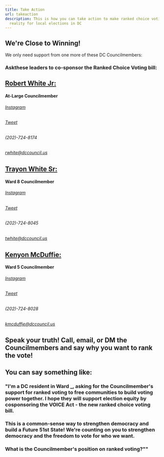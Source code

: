 ```yaml
---
title: Take Action
url: takeaction
description: This is how you can take action to make ranked choice voting a
  reality for local elections in DC
---
```

## We're Close to Winning!

We only need support from one more of these DC Councilmembers:

### Ask​ these leaders to co-sponsor the Ranked Choice Voting bill:

## [Robert White Jr: ](https://dccouncil.us/council/councilmember-robert-c-white-jr/)
#### At-Large Councilmember

###### [Instagram](https://www.instagram.com/robertwhite_dc)
###### [Tweet](https://twitter.com/RobertWhite_DC)
###### (202)-724-8174
###### [rwhite@dccouncil.us](mailto:rwhite@dccouncil.us)



## [Trayon White Sr: ](https://dccouncil.us/council/councilmember-trayon-white-sr/)
#### Ward 8 Councilmember

###### [Instagram](https://www.instagram.com/trayonwhite)
###### [Tweet](https://twitter.com/trayonwhite)
###### (202)-724-8045
###### [twhite@dccouncil.us](mailto:twhite@dccouncil.us)



## [Kenyon McDuffie: ](https://dccouncil.us/council/kenyan-mcduffie/)
#### Ward 5 Councilmember

###### [Instagram](https://www.instagram.com/cm_mcduffie/)
###### [Tweet](https://twitter.com/CM_McDuffie)
###### (202)-724-8028
###### [kmcduffie@dccouncil.us](mailto:kmcduffie@dccouncil.us)



## Speak your truth! Call, email, or DM the Councilmembers and say why you want to rank the vote!
## You can say something like:

### "I'm a DC resident in Ward _, asking for the Councilmember's support for ranked voting to free communities to build voting power together. I hope they will support election equity by cosponsoring the VOICE Act - the new ranked choice voting bill.

### This is a common-sense way to strengthen democracy and build a Future 51st State! We're counting on you to strengthen democracy and the freedom to vote for who we want.

### What is the Councilmember's position on ranked voting?""
